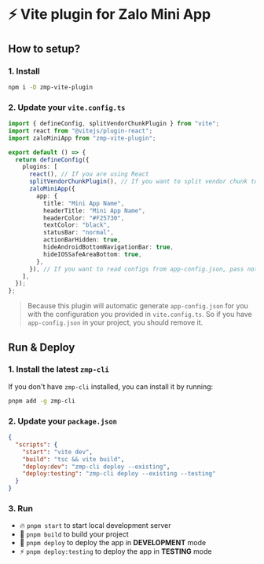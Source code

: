 # ⚡ Vite plugin for Zalo Mini App

## How to setup?

### 1. Install

```bash
npm i -D zmp-vite-plugin
```

### 2. Update your `vite.config.ts`

```typescript
import { defineConfig, splitVendorChunkPlugin } from "vite";
import react from "@vitejs/plugin-react";
import zaloMiniApp from "zmp-vite-plugin";

export default () => {
  return defineConfig({
    plugins: [
      react(), // If you are using React
      splitVendorChunkPlugin(), // If you want to split vendor chunk to reduce the size of the main bundle
      zaloMiniApp({
        app: {
          title: "Mini App Name",
          headerTitle: "Mini App Name",
          headerColor: "#F25730",
          textColor: "black",
          statusBar: "normal",
          actionBarHidden: true,
          hideAndroidBottomNavigationBar: true,
          hideIOSSafeAreaBottom: true,
        },
      }), // If you want to read configs from app-config.json, pass nothing, i.e., zaloMiniApp()
    ],
  });
};
```

> Because this plugin will automatic generate `app-config.json` for you with the configuration you provided in `vite.config.ts`. So if you have `app-config.json` in your project, you should remove it.

## Run & Deploy

### 1. Install the latest `zmp-cli`

If you don't have `zmp-cli` installed, you can install it by running:

```bash
pnpm add -g zmp-cli
```

### 2. Update your `package.json`

```json
{
  "scripts": {
    "start": "vite dev",
    "build": "tsc && vite build",
    "deploy:dev": "zmp-cli deploy --existing",
    "deploy:testing": "zmp-cli deploy --existing --testing"
  }
}
```

### 3. Run

- 🔥 `pnpm start` to start local development server
- 🚀 `pnpm build` to build your project
- 🚢 `pnpm deploy` to deploy the app in **DEVELOPMENT** mode
- ⚡ `pnpm deploy:testing` to deploy the app in **TESTING** mode
